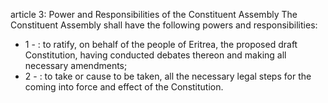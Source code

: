 article 3: Power and Responsibilities of the Constituent Assembly
The Constituent Assembly shall have the following powers and responsibilities: 
<ul>
			<li>1 - : to ratify, on behalf of the people of Eritrea, the proposed draft Constitution, having conducted debates thereon and making all necessary amendments;<ul>
			</ul></li>			<li>2 - : to take or cause to be taken, all the necessary legal steps for the coming into force and effect of the Constitution. <ul>
			</ul></li></ul>